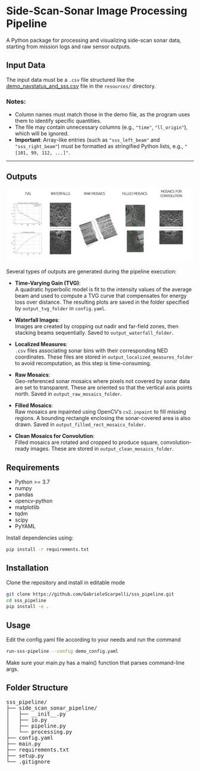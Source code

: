 # Side-Scan-Sonar Image Processing Pipeline

A Python package for processing and visualizing side-scan sonar data, starting from mission logs and raw sensor outputs.

## Input Data

The input data must be a `.csv` file structured like the [demo_navstatus_and_sss.csv](resources/demo_navstatus_and_sss.csv) file in the `resources/` directory.

### Notes:
- Column names must match those in the demo file, as the program uses them to identify specific quantities.
- The file may contain unnecessary columns (e.g., `"time"`, `"ll_origin"`), which will be ignored.
- **Important**: Array-like entries (such as `"sss_left_beam"` and `"sss_right_beam"`) must be formatted as stringified Python lists, e.g., `"[101, 99, 112, ...]"`.

---

## Outputs

![Example Outputs](resources/demo_outputs.png)

Several types of outputs are generated during the pipeline execution:

- **Time-Varying Gain (TVG)**:  
  A quadratic hyperbolic model is fit to the intensity values of the average beam and used to compute a TVG curve that compensates for energy loss over distance. The resulting plots are saved in the folder specified by `output_tvg_folder` in `config.yaml`.

- **Waterfall Images**:  
  Images are created by cropping out nadir and far-field zones, then stacking beams sequentially. Saved to `output_waterfall_folder`.

- **Localized Measures**:  
  `.csv` files associating sonar bins with their corresponding NED coordinates. These files are stored in `output_localized_measures_folder` to avoid recomputation, as this step is time-consuming.

- **Raw Mosaics**:  
  Geo-referenced sonar mosaics where pixels not covered by sonar data are set to transparent. These are oriented so that the vertical axis points north. Saved in `output_raw_mosaics_folder`.

- **Filled Mosaics**:  
  Raw mosaics are inpainted using OpenCV’s `cv2.inpaint` to fill missing regions. A bounding rectangle enclosing the sonar-covered area is also drawn. Saved in `output_filled_rect_mosaics_folder`.

- **Clean Mosaics for Convolution**:  
  Filled mosaics are rotated and cropped to produce square, convolution-ready images. These are stored in `output_clean_mosaics_folder`.


## Requirements

- Python >= 3.7
- numpy
- pandas
- opencv-python
- matplotlib
- tqdm
- scipy
- PyYAML

Install dependencies using:

```bash
pip install -r requirements.txt
```

## Installation

Clone the repository and install in editable mode

```bash
git clone https://github.com/GabrieleScarpelli/sss_pipeline.git
cd sss_pipeline
pip install -e .
```

## Usage

Edit the config.yaml file according to your needs and run the command

```bash
run-sss-pipeline --config demo_config.yaml
```
Make sure your main.py has a main() function that parses command-line args.

## Folder Structure

<pre>
sss_pipeline/
├── side_scan_sonar_pipeline/
│   ├── __init__.py
│   ├── io.py
│   ├── pipeline.py
│   └── processing.py
├── config.yaml
├── main.py
├── requirements.txt
├── setup.py
└── .gitignore
</pre>
